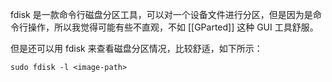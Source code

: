 fdisk 是一款命令行磁盘分区工具，可以对一个设备文件进行分区，但是因为是命令行操作，所以我觉得可能有些不直观，不如 [[GParted]] 这种 GUI 工具舒服。

但是还可以用 fdisk 来查看磁盘分区情况，比较舒适，如下所示：

``` shell
sudo fdisk -l <image-path>
```

